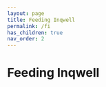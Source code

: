 ```yaml
---
layout: page
title: Feeding Inqwell
permalink: /fi
has_children: true
nav_order: 2
---
```


# Feeding Inqwell 

<script src="../assets/js/removeMadeWith.js"></script>